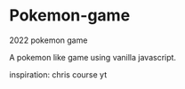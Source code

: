 # Pokemon-game
2022 pokemon game

A pokemon like game using vanilla javascript. 

inspiration: chris course yt



